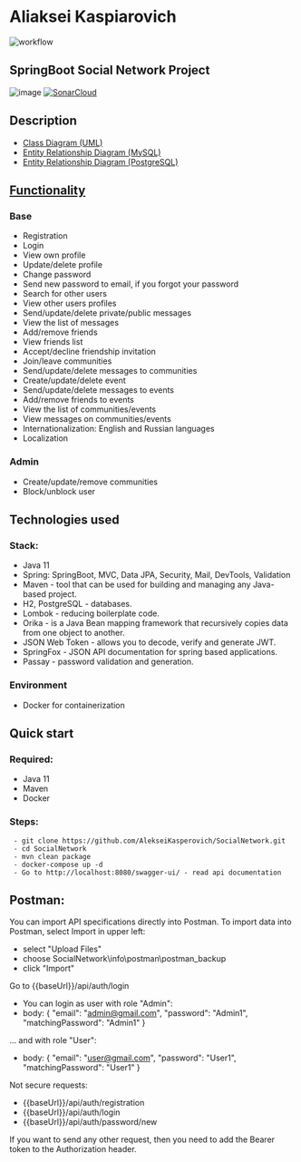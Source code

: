 # Aliaksei Kaspiarovich 
![workflow](https://github.com/AlekseiKasperovich/SocialNetwork/actions/workflows/maven.yml/badge.svg)
## SpringBoot Social Network Project
![image](https://images.theconversation.com/files/198568/original/file-20171211-15358-w51s6s.jpg?ixlib=rb-1.1.0&q=45&auto=format&w=926&fit=clip)
[![SonarCloud](https://sonarcloud.io/images/project_badges/sonarcloud-black.svg)](https://sonarcloud.io/summary/new_code?id=AlekseiKasperovich_SocialNetwork)
## Description
 - [Class Diagram (UML)](https://github.com/AlekseiKasperovich/SocialNetwork/blob/master/info/class%20diagramm/Class%20Diagram.pdf)
 - [Entity Relationship Diagram (MySQL)](https://github.com/AlekseiKasperovich/SocialNetwork/blob/master/info/mysql_db/ERD.pdf)
 - [Entity Relationship Diagram (PostgreSQL)](https://github.com/AlekseiKasperovich/SocialNetwork/blob/master/info/mysql_db/ERD.pdf)
## [Functionality](https://github.com/AlekseiKasperovich/SocialNetwork/blob/master/info/class%20diagramm/Functionality.pdf)
### Base
- Registration
- Login
- View own profile
- Update/delete profile
- Change password
- Send new password to email, if you forgot your password
- Search for other users
- View other users profiles
- Send/update/delete private/public messages
- View the list of messages
- Add/remove friends
- View friends list
- Accept/decline friendship invitation
- Join/leave communities
- Send/update/delete messages to communities
- Create/update/delete event
- Send/update/delete messages to events
- Add/remove friends to events
- View the list of communities/events
- View messages on communities/events
- Internationalization: English and Russian languages
- Localization

### Admin
- Create/update/remove communities
- Block/unblock user

## Technologies used 
### Stack:
- Java 11
- Spring: SpringBoot, MVC, Data JPA, Security, Mail, DevTools, Validation
- Maven - tool that can be used for building and managing any Java-based project. 
- H2, PostgreSQL - databases.
- Lombok - reducing boilerplate code.
- Orika - is a Java Bean mapping framework that recursively copies data from one object to another.
- JSON Web Token - allows you to decode, verify and generate JWT.
- SpringFox - JSON API documentation for spring based applications.
- Passay - password validation and generation.
### Environment
- Docker for containerization
 
 ## Quick start
 
 ### Required:
 - Java 11
 - Maven 
 - Docker
 
 ### Steps:
```
 - git clone https://github.com/AlekseiKasperovich/SocialNetwork.git
 - cd SocialNetwork
 - mvn clean package 
 - docker-compose up -d
 - Go to http://localhost:8080/swagger-ui/ - read api documentation 
```
 ## Postman:
 You can import API specifications directly into Postman. To import data into Postman, select Import in upper left:
  - select "Upload Files"
  - choose SocialNetwork\info\postman\postman_backup
  - click "Import"

Go to {{baseUrl}}/api/auth/login
- You can login as user with role "Admin":
 - body:
{
  "email": "admin@gmail.com",
  "password": "Admin1",
  "matchingPassword": "Admin1"
}

... and with role "User":
 - body:
{
  "email": "user@gmail.com",
  "password": "User1",
  "matchingPassword": "User1"
}

Not secure requests:
- {{baseUrl}}/api/auth/registration
- {{baseUrl}}/api/auth/login
- {{baseUrl}}/api/auth/password/new

If you want to send any other request, then you need to add the Bearer token to the Authorization header.
